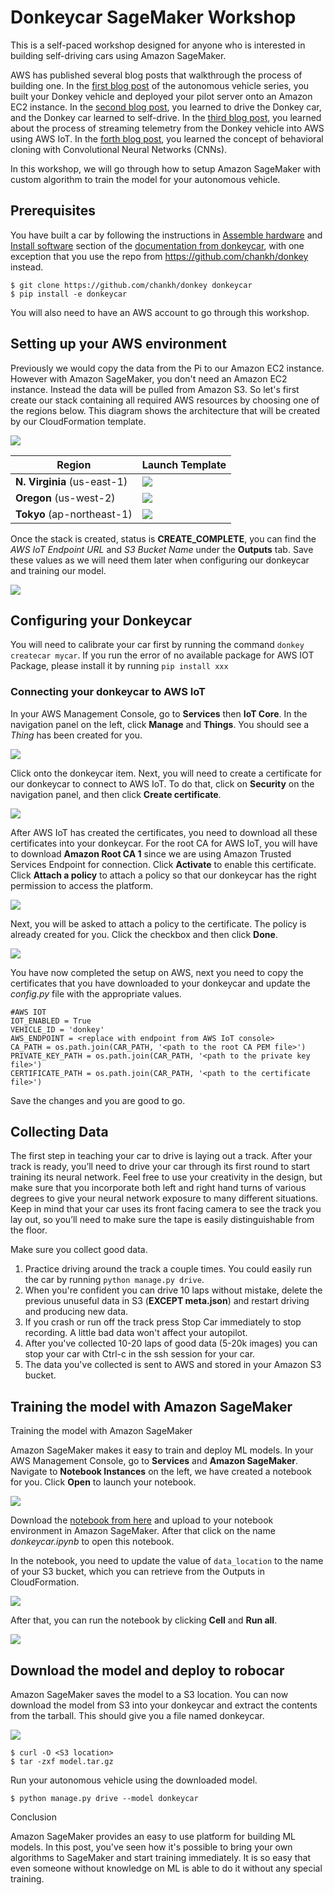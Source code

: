 # Donkeycar SageMaker Workshop

This is a self-paced workshop designed for anyone who is interested in building self-driving cars
using Amazon SageMaker.

AWS has published several blog posts that walkthrough the process of building one. In the [first blog
post](https://aws.amazon.com/blogs/ai/build-an-autonomous-vehicle-on-aws-and-race-it-at-the-reinvent-robocar-rally/) 
of the autonomous vehicle series, you built your Donkey vehicle and deployed your pilot server onto
an Amazon EC2 instance. In the [second blog post](https://aws.amazon.com/blogs/ai/build-an-autonomous-vehicle-part-2-driving-your-vehicle/), you
learned to drive the Donkey car, and the Donkey car learned to self-drive. In the [third blog post](https://aws.amazon.com/blogs/ai/building-an-autonomous-vehicle-part-3-connecting-your-autonomous-vehicle/),
you learned about the process of streaming telemetry from the Donkey vehicle into AWS using AWS IoT.
In the [forth blog post](https://aws.amazon.com/blogs/machine-learning/building-an-autonomous-vehicle-part-4-using-behavioral-cloning-with-apache-mxnet-for-your-self-driving-car/),
you learned the concept of behavioral cloning with Convolutional Neural Networks (CNNs).

In this workshop, we will go through how to setup Amazon SageMaker with custom algorithm to train
the model for your autonomous vehicle.

## Prerequisites

You have built a car by following the instructions in [Assemble
hardware](http://docs.donkeycar.com/guide/build_hardware/) and [Install
software](http://docs.donkeycar.com/guide/install_software/) section of the [documentation from
donkeycar](http://docs.donkeycar.com/), with one exception that you use the repo from
https://github.com/chankh/donkey instead.

```
$ git clone https://github.com/chankh/donkey donkeycar 
$ pip install -e donkeycar
```

You will also need to have an AWS account to go through this workshop. 

## Setting up your AWS environment

Previously we would copy the data from the Pi to our Amazon EC2 instance. However with Amazon
SageMaker, you don't need an Amazon EC2 instance. Instead the data will be pulled from Amazon S3. So
let's first create our stack containing all required AWS resources by choosing one of the regions
below. This diagram shows the architecture that will be created by our CloudFormation template.

<img src="images/architecture.png">

| Region | Launch Template |
| ------------- | ------------- |
| **N. Virginia** (us-east-1) | [<img src="images/deploy-to-aws.png">](https://console.aws.amazon.com/cloudformation/home?region=us-east-1#/stacks/new?stackName=donkeycar&templateURL=https://s3.amazonaws.com/khk-us-east-1/sagemaker/donkeycar/donkeycar-workshop.yaml) |
| **Oregon** (us-west-2) | [<img src="images/deploy-to-aws.png">](https://console.aws.amazon.com/cloudformation/home?region=us-west-2#/stacks/new?stackName=donkeycar&templateURL=https://s3.amazonaws.com/khk-us-east-1/sagemaker/donkeycar/donkeycar-workshop.yaml) |
| **Tokyo** (ap-northeast-1) | [<img src="images/deploy-to-aws.png">](https://console.aws.amazon.com/cloudformation/home?region=ap-northeast-1#/stacks/new?stackName=donkeycar&templateURL=https://s3.amazonaws.com/khk-us-east-1/sagemaker/donkeycar/donkeycar-workshop.yaml) |

Once the stack is created, status is **CREATE_COMPLETE**, you can find the _AWS IoT Endpoint URL_
and _S3 Bucket Name_ under the **Outputs** tab. Save these values as we will need them later when
configuring our donkeycar and training our model.

<img src="images/cfn-output.png">

## Configuring your Donkeycar

You will need to calibrate your car first by running the command  ``donkey createcar mycar``.  If you run the error of no available package for AWS IOT Package, please install it by running ```pip install xxx```

### Connecting your donkeycar to AWS IoT

In your AWS Management Console, go to **Services** then **IoT Core**. In the navigation panel on the
left, click **Manage** and **Things**. You should see a _Thing_ has been created for you.

<img src="images/iot-things.png">

Click onto the donkeycar item. Next, you will need to create a certificate for our donkeycar to
connect to AWS IoT. To do that, click on **Security** on the navigation panel, and then click
**Create certificate**.

<img src="images/iot-certificates.png">

After AWS IoT has created the certificates, you need to download all these certificates into your
donkeycar. For the root CA for AWS IoT, you will have to download **Amazon Root CA 1** since we are
using Amazon Trusted Services Endpoint for connection. Click **Activate** to enable this certificate.
Click **Attach a policy** to attach a policy so that our donkeycar has the right permission to access
the platform.

<img src="images/iot-certificates-2.png">

Next, you will be asked to attach a policy to the certificate. The policy is already created for
you. Click the checkbox and then click **Done**.

<img src="images/iot-policy.png">

You have now completed the setup on AWS, next you need to copy the certificates that you have
downloaded to your donkeycar and update the _config.py_ file with the appropriate values.

```
#AWS IOT
IOT_ENABLED = True
VEHICLE_ID = 'donkey'
AWS_ENDPOINT = <replace with endpoint from AWS IoT console>
CA_PATH = os.path.join(CAR_PATH, '<path to the root CA PEM file>')
PRIVATE_KEY_PATH = os.path.join(CAR_PATH, '<path to the private key file>')
CERTIFICATE_PATH = os.path.join(CAR_PATH, '<path to the certificate file>')
```

Save the changes and you are good to go.

## Collecting Data

The first step in teaching your car to drive is laying out a track. After your track is ready,
you’ll need to drive your car through its first round to start training its neural network. Feel
free to use your creativity in the design, but make sure that you incorporate both left and right
hand turns of various degrees to give your neural network exposure to many different situations.
Keep in mind that your car uses its front facing camera to see the track you lay out, so you’ll need
to make sure the tape is easily distinguishable from the floor. 

Make sure you collect good data.

1. Practice driving around the track a couple times. You could easily run the car by running ```python manage.py drive```.
2. When you're confident you can drive 10 laps without mistake, delete the previous unuseful data in S3 (**EXCEPT meta.json**) and restart driving and producing new data.
3. If you crash or run off the track press Stop Car immediately to stop recording. A little bad data 
won't affect your autopilot.
4. After you've collected 10-20 laps of good data (5-20k images) you can stop your car with Ctrl-c in
the ssh session for your car.
5. The data you've collected is sent to AWS and stored in your Amazon S3 bucket.



## Training the model with Amazon SageMaker

Training the model with Amazon SageMaker

Amazon SageMaker makes it easy to train and deploy ML models. In your AWS Management Console, go to
**Services** and **Amazon SageMaker**. Navigate to **Notebook Instances** on the left, we have
created a notebook for you. Click **Open** to launch your notebook.

<img src="images/sagemaker-notebook.png">

Download the [notebook from
here](https://raw.githubusercontent.com/chankh/donkeycar-sagemaker/master/notebook/donkeycar.ipynb)
and upload to your notebook environment in Amazon SageMaker. After that click on the name
_donkeycar.ipynb_ to open this notebook.

In the notebook, you need to update the value of `data_location` to the name of your S3 bucket,
which you can retrieve from the Outputs in CloudFormation.

<img src="images/sagemaker-s3.png">

After that, you can run the notebook by clicking **Cell** and **Run all**.

<img src="images/notebook-run-all.png">

## Download the model and deploy to robocar

Amazon SageMaker saves the model to a S3 location. You can now download the model from S3 into your
donkeycar and extract the contents from the tarball. This should give you a file named donkeycar.

<img src="images/download-model.png">

```
$ curl -O <S3 location>
$ tar -zxf model.tar.gz
```

Run your autonomous vehicle using the downloaded model.

```
$ python manage.py drive --model donkeycar
```

Conclusion

Amazon SageMaker provides an easy to use platform for building ML models. In this post, you've seen
how it's possible to bring your own algorithms to SageMaker and start training immediately. It is so
easy that even someone without knowledge on ML is able to do it without any special training.

